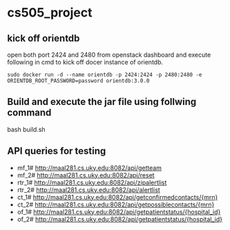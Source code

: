 # cs505_project


## kick off orientdb

open both port 2424 and 2480 from openstack dashboard and execute following in cmd to kick off docer instance of orientdb.

`sudo docker run -d --name orientdb -p 2424:2424 -p 2480:2480 -e ORIENTDB_ROOT_PASSWORD=password orientdb:3.0.0`

## Build and execute the jar file using follwing command
bash build.sh


## API queries for testing
- mf_1# http://maal281.cs.uky.edu:8082/api/getteam
- mf_2# http://maal281.cs.uky.edu:8082/api/reset
- rtr_1# http://maal281.cs.uky.edu:8082/api/zipalertlist
- rtr_2# http://maal281.cs.uky.edu:8082/api/alertlist
- ct_1# http://maal281.cs.uky.edu:8082/api/getconfirmedcontacts/{mrn}
- ct_2# http://maal281.cs.uky.edu:8082/api/getpossiblecontacts/{mrn} 
- of_1# http://maal281.cs.uky.edu:8082/api/getpatientstatus/{hospital_id} 
- of_2# http://maal281.cs.uky.edu:8082/api/getpatientstatus/{hospital_id} 

